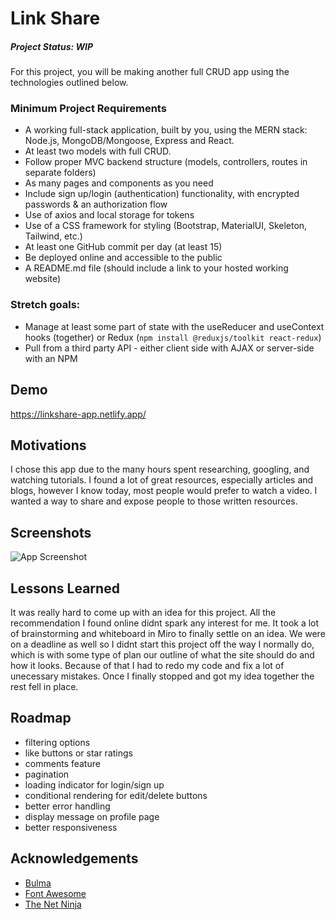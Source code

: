 # Link Share

##### Project Status: WIP

For this project, you will be making another full CRUD app using the technologies outlined below.

### Minimum Project Requirements
- A working full-stack application, built by you, using the MERN stack: Node.js, MongoDB/Mongoose, Express and React.
- At least two models with full CRUD.
- Follow proper MVC backend structure (models, controllers, routes in separate folders)
- As many pages and components as you need
- Include sign up/login (authentication) functionality, with encrypted passwords & an authorization flow
- Use of axios and local storage for tokens
- Use of a CSS framework for styling (Bootstrap, MaterialUI, Skeleton, Tailwind, etc.)
- At least one GitHub commit per day (at least 15)
- Be deployed online and accessible to the public
- A README.md file (should include a link to your hosted working website) 

### Stretch goals:
- Manage at least some part of state with the useReducer and useContext hooks (together) or Redux (`npm install @reduxjs/toolkit react-redux`) 
- Pull from a third party API - either client side with AJAX or server-side with an NPM

## Demo
https://linkshare-app.netlify.app/

## Motivations

I chose this app due to the many hours spent researching, googling, and watching tutorials. I found a lot of great resources, especially articles and blogs, however I know today, most people would prefer to watch a video. I wanted a way to share and expose people to those written resources.

## Screenshots
![App Screenshot](https://i.imgur.com/17h83Fal.png)

## Lessons Learned
It was really hard to come up with an idea for this project. All the recommendation I found online didnt spark any interest for me. It took a lot of brainstorming and whiteboard in Miro to finally settle on an idea. We were on a deadline as well so I didnt start this project off the way I normally do, which is with some type of plan our outline of what the site should do and how it looks. Because of that I had to redo my code and fix a lot of unecessary mistakes. Once I finally stopped and got my idea together the rest fell in place.

## Roadmap
- filtering options
- like buttons or star ratings
- comments feature
- pagination
- loading indicator for login/sign up
- conditional rendering for edit/delete buttons
- better error handling
- display message on profile page
- better responsiveness


## Acknowledgements

 - [Bulma](https://bulma.io/)
 - [Font Awesome](https://fontawesome.com/)
 - [The Net Ninja](https://www.youtube.com/c/TheNetNinja)
